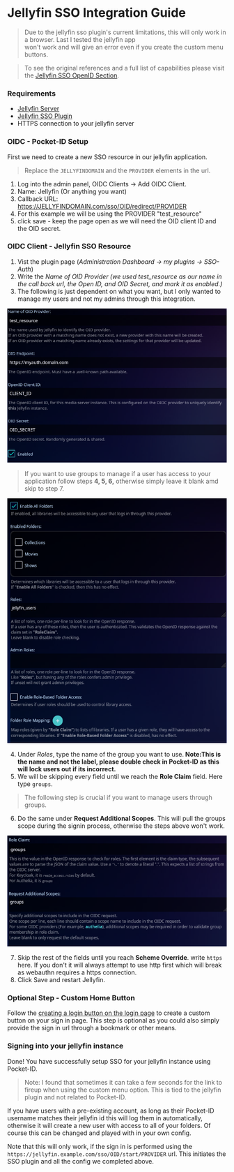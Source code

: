 # Jellyfin SSO Integration Guide

> Due to the jellyfin sso plugin's current limitations, this will only work in a browser. Last I tested the jellyfin app\
> won't work and will give an error even if you create the custom menu buttons.

>To see the original references and a full list of capabilities please visit the [Jellyfin SSO OpenID Section](https://github.com/9p4/jellyfin-plugin-sso?tab=readme-ov-file#openid).

### Requirements
- [Jellyfin Server](https://jellyfin.org/downloads/server)
- [Jellyfin SSO Plugin](https://github.com/9p4/jellyfin-plugin-sso)
- HTTPS connection to your jellyfin server

### OIDC - Pocket-ID Setup
First we need to create a new SSO resource in our jellyfin application.
> Replace the `JELLYFINDOMAIN` and the `PROVIDER` elements in the url.
1) Log into the admin panel, OIDC Clients -> Add OIDC Client.
2) Name: Jellyfin (Or anything you want)
3) Callback URL: https://JELLYFINDOMAIN.com/sso/OID/redirect/PROVIDER
4) For this example we will be using the PROVIDER "test_resource"
5) click save - keep the page open as we will need the OID client ID and the OID secret.

### OIDC Client - Jellyfin SSO Resource

1) Vist the plugin page (<i>Administration Dashboard -> my plugins -> SSO-Auth</i>)
2) Write the <i>Name of OID Provider (we used test_resource as our name in the call back url, the Open ID, and OID Secret, and mark it as enabled.)</i>
3) The following is just dependent on what you want, but I only wanted to manage my users and not my admins through this integration.

![img.png](imgs/jelly_fin_img.png)

> If you want to use groups to manage if a user has access to your application follow steps <b>4, 5, 6,</b>  otherwise simply leave it blank amd skip to step 7.

![img2.png](imgs/jelly_fin_img2.png)

4) Under <i>Roles</i>, type the name of the group you want to use.<b> Note:This is the name and not the label, please double check in Pocket-ID as this will lock users out if its incorrect.</b>
5) We will be skipping every field until we reach the <b>Role Claim</b> field. Here type `groups`. 
> The following step is crucial if you want to manage users through groups. 
6) Do the same under <b>Request Additional Scopes</b>. This will pull the groups scope during the signin process, otherwise the steps above won't work.

![img3.png](imgs/jelly_fin_img3.png)

7) Skip the rest of the fields until you reach <b>Scheme Override</b>. write `https` here. If you don't it will always attempt to use http first which will break as webauthn requires a https connection.
8) Click Save and restart Jellyfin.

### Optional Step -  Custom Home Button
Follow the [creating a login button on the login page](https://github.com/9p4/jellyfin-plugin-sso?tab=readme-ov-file#creating-a-login-button-on-the-main-page) to create a custom button on your sign in page. This step is optional as you could also simply provide the sign in url through a bookmark or other means.

### Signing into your jellyfin instance
Done! You have successfully setup SSO for your jellyfin instance using Pocket-ID. 

>Note: I found that sometimes it can take a few seconds for the link to fireup when using the custom menu option. This is tied to the jellyfin plugin and not related to Pocket-ID.

If you have users with a pre-existing account, as long as their Pocket-ID username matches their jellyfin id this will log them in automatically, otherwise it will create a new user with access to all of your folders. Of course this can be changed and played with in your own config.

Note that this will only work, if the sign in is performed using the `https://jellyfin.example.com/sso/OID/start/PROVIDER` url. This initiates the SSO plugin and all the config we completed above.